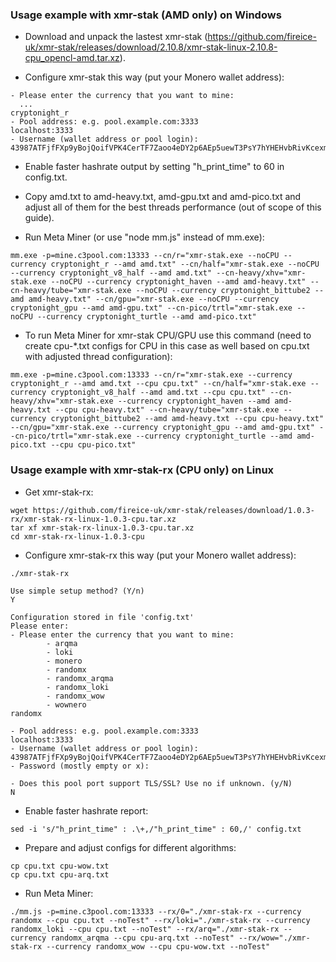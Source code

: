 ### Usage example with xmr-stak (AMD only) on Windows

* Download and unpack the lastest xmr-stak (https://github.com/fireice-uk/xmr-stak/releases/download/2.10.8/xmr-stak-linux-2.10.8-cpu_opencl-amd.tar.xz).

* Configure xmr-stak this way (put your Monero wallet address):

```
- Please enter the currency that you want to mine:
  ...
cryptonight_r
- Pool address: e.g. pool.example.com:3333
localhost:3333
- Username (wallet address or pool login):
43987ATFjfFXp9yBojQoifVPK4CerTF7Zaoo4eDY2p6AEp5uewT3PsY7hYHEHvbRivKcexmSaDdXscnnNtveV56pJpCa9uV
```

* Enable faster hashrate output by setting "h_print_time" to 60 in config.txt.

* Copy amd.txt to amd-heavy.txt, amd-gpu.txt and amd-pico.txt and adjust all of them for the best threads performance (out of scope of this guide).

* Run Meta Miner (or use "node mm.js" instead of mm.exe):

```shell
mm.exe -p=mine.c3pool.com:13333 --cn/r="xmr-stak.exe --noCPU --currency cryptonight_r --amd amd.txt" --cn/half="xmr-stak.exe --noCPU --currency cryptonight_v8_half --amd amd.txt" --cn-heavy/xhv="xmr-stak.exe --noCPU --currency cryptonight_haven --amd amd-heavy.txt" --cn-heavy/tube="xmr-stak.exe --noCPU --currency cryptonight_bittube2 --amd amd-heavy.txt" --cn/gpu="xmr-stak.exe --noCPU --currency cryptonight_gpu --amd amd-gpu.txt" --cn-pico/trtl="xmr-stak.exe --noCPU --currency cryptonight_turtle --amd amd-pico.txt"
```
* To run Meta Miner for xmr-stak CPU/GPU use this command (need to create cpu-*.txt configs for CPU in this case as well based on cpu.txt with adjusted thread configuration):

```shell
mm.exe -p=mine.c3pool.com:13333 --cn/r="xmr-stak.exe --currency cryptonight_r --amd amd.txt --cpu cpu.txt" --cn/half="xmr-stak.exe --currency cryptonight_v8_half --amd amd.txt --cpu cpu.txt" --cn-heavy/xhv="xmr-stak.exe --currency cryptonight_haven --amd amd-heavy.txt --cpu cpu-heavy.txt" --cn-heavy/tube="xmr-stak.exe --currency cryptonight_bittube2 --amd amd-heavy.txt --cpu cpu-heavy.txt" --cn/gpu="xmr-stak.exe --currency cryptonight_gpu --amd amd-gpu.txt" --cn-pico/trtl="xmr-stak.exe --currency cryptonight_turtle --amd amd-pico.txt --cpu cpu-pico.txt"
```

### Usage example with xmr-stak-rx (CPU only) on Linux

* Get xmr-stak-rx:

```shell
wget https://github.com/fireice-uk/xmr-stak/releases/download/1.0.3-rx/xmr-stak-rx-linux-1.0.3-cpu.tar.xz
tar xf xmr-stak-rx-linux-1.0.3-cpu.tar.xz
cd xmr-stak-rx-linux-1.0.3-cpu
```

* Configure xmr-stak-rx this way (put your Monero wallet address):

```shell
./xmr-stak-rx
```
```
Use simple setup method? (Y/n)
Y

Configuration stored in file 'config.txt'
Please enter:
- Please enter the currency that you want to mine:
        - arqma
        - loki
        - monero
        - randomx
        - randomx_arqma
        - randomx_loki
        - randomx_wow
        - wownero
randomx

- Pool address: e.g. pool.example.com:3333
localhost:3333
- Username (wallet address or pool login):
43987ATFjfFXp9yBojQoifVPK4CerTF7Zaoo4eDY2p6AEp5uewT3PsY7hYHEHvbRivKcexmSaDdXscnnNtveV56pJpCa9uV
- Password (mostly empty or x):

- Does this pool port support TLS/SSL? Use no if unknown. (y/N)
N
```

* Enable faster hashrate report:

```shell
sed -i 's/"h_print_time" : .\+,/"h_print_time" : 60,/' config.txt
```

* Prepare and adjust configs for different algorithms:

```shell
cp cpu.txt cpu-wow.txt
cp cpu.txt cpu-arq.txt
```

* Run Meta Miner:

```shell
./mm.js -p=mine.c3pool.com:13333 --rx/0="./xmr-stak-rx --currency randomx --cpu cpu.txt --noTest" --rx/loki="./xmr-stak-rx --currency randomx_loki --cpu cpu.txt --noTest" --rx/arq="./xmr-stak-rx --currency randomx_arqma --cpu cpu-arq.txt --noTest" --rx/wow="./xmr-stak-rx --currency randomx_wow --cpu cpu-wow.txt --noTest"
```
